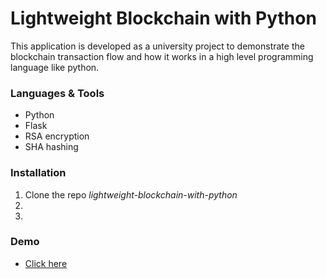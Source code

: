 # Lightweight Blockchain with Python

This application is developed as a university project to demonstrate the blockchain transaction flow and how it works in a high level programming language like python.

### Languages & Tools
* Python
* Flask
* RSA encryption
* SHA hashing

### Installation

1. Clone the repo _lightweight-blockchain-with-python_
2. 
3. 

### Demo

* [Click here](https://mihiran-paranamana.github.io/nft-marketplace-react-bootstrap/)
